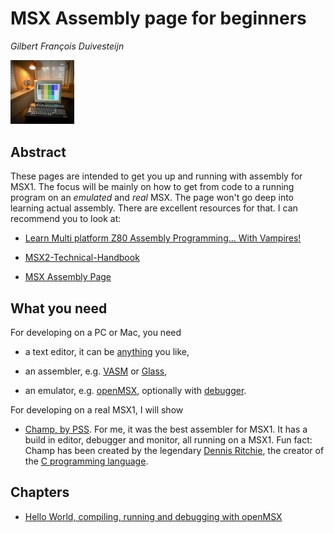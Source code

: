 # MSX Assembly page for beginners

_Gilbert François Duivesteijn_

<img src="00_index_00.jpg" alt="00_index_00" style="zoom:10%;" />

## Abstract

These pages are intended to get you up and running with assembly for MSX1. The focus will be mainly on how to get from code to a running program on an *emulated* and *real* MSX. The page won't go deep into learning actual assembly. There are excellent resources for that. I can recommend you to look at:

- [Learn Multi platform Z80 Assembly Programming... With Vampires!](https://www.chibiakumas.com/z80/)
-  [MSX2-Technical-Handbook](https://konamiman.github.io/MSX2-Technical-Handbook/)

- [MSX Assembly Page](http://map.grauw.nl)



## What you need

For developing on a PC or Mac, you need

- a text editor, it can be [anything](https://neovim.io) you like,

- an assembler, e.g. [VASM](http://www.compilers.de/vasm.html) or [Glass](http://www.grauw.nl/projects/glass/),
- an emulator, e.g. [openMSX](https://openmsx.org), optionally with [debugger](https://openmsx.org).

For developing on a real MSX1, I will show

- [Champ, by PSS](https://download.file-hunter.com/Games/MSX1/CAS/Champ%20(1984)(PSS)%5BBLOAD'CAS-'%2CR%5D.zip). For me, it  was the best assembler for MSX1. It has a build in editor, debugger and monitor, all running on a MSX1. Fun fact: Champ has been created by the legendary [Dennis Ritchie](https://en.wikipedia.org/wiki/Dennis_Ritchie), the creator of the [C programming language](https://en.wikipedia.org/wiki/C_(programming_language)).

 

## Chapters

- [Hello World, compiling, running and debugging with openMSX](01_helloworld_openmsx.html)

